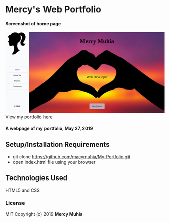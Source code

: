 # Mercy's Web Portfolio

#### Screenshot of home page
![Portfolio Webpage Screenshot](images/Selection_008.png)
View my portfolio [here](https://macymuhia.github.io/My-Portfolio/)
#### A webpage of my portfolio, May 27, 2019
## Setup/Installation Requirements
* git clone https://github.com/macymuhia/My-Portfolio.git
* open index.html file using your browser
## Technologies Used
HTML5 and CSS
### License
MIT
Copyright (c) 2019 **Mercy Muhia**